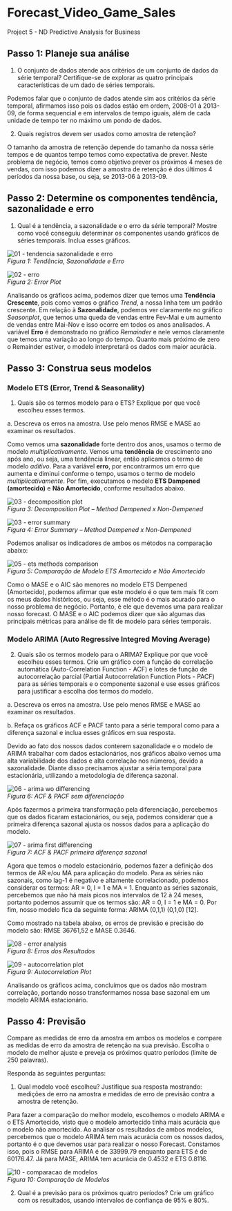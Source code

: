# Forecast_Video_Game_Sales
Project 5 - ND Predictive Analysis for Business

## Passo 1: Planeje sua análise

1.	O conjunto de dados atende aos critérios de um conjunto de dados da série temporal? Certifique-se de explorar as quatro principais características de um dado de séries temporais.

Podemos falar que o conjunto de dados atende sim aos critérios da série temporal, afirmamos isso pois os dados estão em ordem, 2008-01 à 2013-09, de forma sequencial e em intervalos de tempo iguais, além de cada unidade de tempo ter no máximo um pondo de dados. 

2.	Quais registros devem ser usados como amostra de retenção?

O tamanho da amostra de retenção depende do tamanho da nossa série tempos e de quantos tempo temos como expectativa de prever. Neste problema de negócio, temos como objetivo prever os próximos 4 meses de vendas, com isso podemos dizer a amostra de retenção é dos últimos 4 períodos da nossa base, ou seja, se 2013-06 à 2013-09.

## Passo 2: Determine os componentes tendência, sazonalidade e erro

1.	Qual é a tendência, a sazonalidade e o erro da série temporal? Mostre como você conseguiu determinar os componentes usando gráficos de séries temporais. Inclua esses gráficos.

![01 - tendencia sazonalidade e erro](https://user-images.githubusercontent.com/34245933/52019464-f4308d00-24d4-11e9-959d-d680a3208615.PNG)  
*Figura 1: Tendência, Sazonalidade e Erro*
 
 ![02 - erro](https://user-images.githubusercontent.com/34245933/52019502-162a0f80-24d5-11e9-9aaa-5e1a9f9f6fd6.PNG)  
 *Figura 2: Error Plot*
 
Analisando os gráficos acima, podemos dizer que temos uma **Tendência Crescente**, pois como vemos o gráfico *Trend*, a nossa linha tem um padrão crescente.
Em relação à **Sazonalidade**, podemos ver claramente no gráfico *Seasonplot*, que temos uma queda de vendas entre Fev-Mai e um aumento de vendas entre Mai-Nov e isso ocorre em todos os anos analisados.
A variável **Erro** é demonstrado no gráfico *Remainder* e nele vemos claramente que temos uma variação ao longo do tempo. Quanto mais próximo de zero o Remainder estiver, o modelo interpretará os dados com maior acurácia.


## Passo 3: Construa seus modelos

### Modelo ETS (Error, Trend & Seasonality)

1.	Quais são os termos modelo para o ETS? Explique por que você escolheu esses termos.

a.	Descreva os erros na amostra. Use pelo menos RMSE e MASE ao examinar os resultados.

Como vemos uma **sazonalidade** forte dentro dos anos, usamos o termo de modelo *multiplicativamente*. Vemos uma **tendência** de crescimento ano após ano, ou seja, uma tendência linear, então aplicamos o termo de modelo *aditivo*. Para a variável **erro**, por encontrarmos um erro que aumenta e diminui conforme o tempo, usamos o termo de modelo *multiplicativamente*. Por fim, executamos o modelo **ETS Dampened (amortecido)** e **Não Amortecido**, conforme resultados abaixo.

![03 - decomposition plot](https://user-images.githubusercontent.com/34245933/52019712-d3b50280-24d5-11e9-8d3c-659ad1475c1e.PNG)  
*Figura 3: Decomposition Plot – Method Dempened x Non-Dempened*

![03 - error summary](https://user-images.githubusercontent.com/34245933/52019734-ea5b5980-24d5-11e9-9d88-62bf14964c5a.PNG)  
*Figura 4: Error Summary – Method Dempened x Non-Dempened*

Podemos analisar os indicadores de ambos os métodos na comparação abaixo:

![05 - ets methods comparison](https://user-images.githubusercontent.com/34245933/52019767-03fca100-24d6-11e9-96e2-8017a5be86a8.PNG)  
*Figura 5: Comparação de Modelo ETS Amortecido e Não Amortecido*

Como o MASE e o AIC são menores no modelo ETS Dempened (Amortecido), podemos afirmar que este modelo é o que tem mais fit com os meus dados históricos, ou seja, esse método é o mais acurado para o nosso problema de negócio. Portanto, é ele que devemos uma para realizar nosso forecast. O MASE e o AIC podemos dizer que são algumas das principais métricas para análise de fit de modelo para séries temporais.

### Modelo ARIMA (Auto Regressive Integred Moving Average)

2.	Quais são os termos modelo para o ARIMA? Explique por que você escolheu esses termos. Crie um gráfico com a função de correlação automática (Auto-Correlation Function - ACF) e lotes de função de autocorrelação parcial (Partial Autocorrelation Function Plots - PACF) para as séries temporais e o componente sazonal e use esses gráficos para justificar a escolha dos termos do modelo.

a.	Descreva os erros na amostra. Use pelo menos RMSE e MASE ao examinar os resultados.

b.	Refaça os gráficos ACF e PACF tanto para a série temporal como para a diferença sazonal e inclua esses gráficos em sua resposta.

Devido ao fato dos nossos dados conterem sazonalidade e o modelo de ARIMA trabalhar com dados estacionários, nos gráficos abaixo vemos uma alta variabilidade dos dados e alta correlação nos números, devido a sazonalidade. Diante disso precisamos ajustar a séria temporal para estacionária, utilizando a metodologia de diferença sazonal.

![06 - arima wo differencing](https://user-images.githubusercontent.com/34245933/52026884-9a3dc080-24f0-11e9-8dd4-654022ad087a.PNG)  
*Figura 6: ACF & PACF sem diferenciação*

Após fazermos a primeira transformação pela diferenciação, percebemos que os dados ficaram estacionários, ou seja, podemos considerar que a primeira diferença sazonal ajusta os nossos dados para a aplicação do modelo.

![07 - arima first differencing](https://user-images.githubusercontent.com/34245933/52026899-aa55a000-24f0-11e9-93cf-4590a3daa26a.PNG)  
*Figura 7: ACF & PACF primeira diferença sazonal*

Agora que temos o modelo estacionário, podemos fazer a definição dos termos de AR e/ou MA para aplicação do modelo.
Para as séries não sazonais, como lag-1 é negativo e altamente correlacionado, podemos considerar os termos: AR = 0, I = 1 e MA = 1.
Enquanto as séries sazonais, percebemos que não há mais picos nos intervalos de 12 à 24 meses, portanto podemos assumir que os termos são: AR = 0, I = 1 e MA = 0.
Por fim, nosso modelo fica da seguinte forma: ARIMA (0,1,1) (0,1,0) [12].

Como mostrado na tabela abaixo, os erros de previsão e precisão do modelo são: RMSE 36761,52 e MASE 0.3646.

![08 - error analysis](https://user-images.githubusercontent.com/34245933/52027261-df162700-24f1-11e9-8511-4cf39aec9717.PNG)  
*Figura 8: Erros dos Resultados*

![09 - autocorrelation plot](https://user-images.githubusercontent.com/34245933/52027270-eb01e900-24f1-11e9-8c21-87d73ee9affd.PNG)  
*Figura 9: Autocorrelation Plot*

Analisando os gráficos acima, concluímos que os dados não mostram correlação, portando nosso transformamos nossa base sazonal em um modelo ARIMA estacionário.

## Passo 4: Previsão
Compare as medidas de erro da amostra em ambos os modelos e compare as medidas de erro da amostra de retenção na sua previsão. Escolha o modelo de melhor ajuste e preveja os próximos quatro períodos (limite de 250 palavras).

Responda às seguintes perguntas:

1.	Qual modelo você escolheu? Justifique sua resposta mostrando: medições de erro na amostra e medidas de erro de previsão contra a amostra de retenção.

Para fazer a comparação do melhor modelo, escolhemos o modelo ARIMA e o ETS Amortecido, visto que o modelo amortecido tinha mais acurácia que o modelo não amortecido.
Ao analisar os resultados de ambos modelos, percebemos que o modelo ARIMA tem mais acurácia com os nossos dados, portanto é o que devemos usar para realizar o nosso Forecast. Constamos isso, pois o RMSE para ARIMA é de 33999.79 enquanto para ETS é de 60176.47. Já para MASE, ARIMA tem acurácia de 0.4532 e ETS 0.8116.

![10 - comparacao de modelos](https://user-images.githubusercontent.com/34245933/52065223-37364300-255d-11e9-94c6-583cf954acf7.PNG)  
*Figura 10: Comparação de Modelos*

2.	Qual é a previsão para os próximos quatro períodos? Crie um gráfico com os resultados, usando intervalos de confiança de 95% e 80%.
